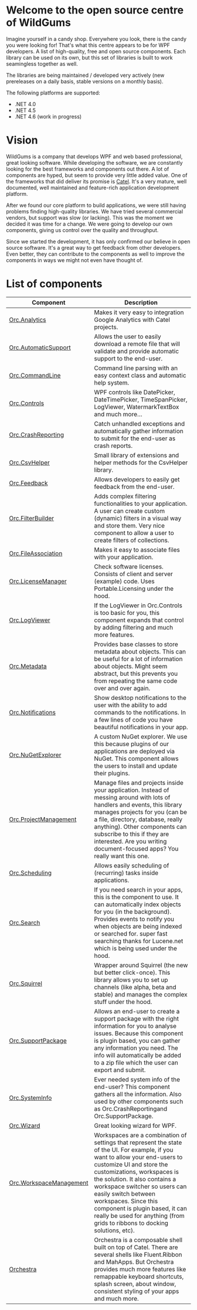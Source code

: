 # Welcome to the open source centre of WildGums

Imagine yourself in a candy shop. Everywhere you look, there is the candy you were looking for! That's what this centre appears to be for WPF developers. A list of high-quality, free and open source components. Each library can be used on its own, but this set of libraries is built to work seamingless together as well.

The libraries are being maintained / developed very actively (new prereleases on a daily basis, stable versions on a monthly basis). 

The following platforms are supported: 

- .NET 4.0
- .NET 4.5
- .NET 4.6 (work in progress)  

# Vision

WildGums is a company that develops WPF and web based professional, great looking software. While developing the software, we are constantly looking for the best frameworks and components out there. A lot of components are hyped, but seem to provide very little added value. One of the frameworks that did deliver its promise is [Catel](https://github.com/catel/catel). It's a very mature, well documented, well maintained and feature-rich application development platform.

After we found our core platform to build applications, we were still having problems finding high-quality libraries. We have tried several commercial vendors, but support was slow (or lacking). This was the moment we decided it was time for a change. We were going to develop our own components, giving us control over the quality and throughput.

Since we started the development, it has only confirmed our believe in open source software. It's a great way to get feedback from other developers. Even better, they can contribute to the components as well to improve the components in ways we might not even have thought of.

# List of components

| Component               | Description                                                                                                                                                                                                                                                                                                                                                                                                              |
|-------------------------|--------------------------------------------------------------------------------------------------------------------------------------------------------------------------------------------------------------------------------------------------------------------------------------------------------------------------------------------------------------------------------------------------------------------------|
| [Orc.Analytics](https://github.com/WildGums/Orc.Analytics)           			| Makes it very easy to integration Google Analytics with Catel projects.                                                                                                                                                                                                                                                                                                                                                  |
| [Orc.AutomaticSupport](https://github.com/WildGums/Orc.AutomaticSupport)    	| Allows the user to easily download a remote file that will validate and provide automatic support to the end-user.                                                                                                                                                                                                                                                                                                       |
| [Orc.CommandLine](https://github.com/WildGums/Orc.CommandLine)         		| Command line parsing with an easy context class and automatic help system.                                                                                                                                                                                                                                                                                                                                               |
| [Orc.Controls](https://github.com/WildGums/Orc.Controls)            			| WPF controls like DatePicker, DateTimePicker, TimeSpanPicker, LogViewer, WatermarkTextBox and much more…                                                                                                                                                                                                                                                                                                                 |
| [Orc.CrashReporting](https://github.com/WildGums/Orc.CrashReporting)     		| Catch unhandled exceptions and automatically gather information to submit for the end-user as crash reports.                                                                                                                                                                                                                                                                                                             |
| [Orc.CsvHelper](https://github.com/WildGums/Orc.CsvHelper)           			| Small library of extensions and helper methods for the CsvHelper library.                                                                                                                                                                                                                                                                                                                                                |
| [Orc.Feedback](https://github.com/WildGums/Orc.Feedback)            			| Allows developers to easily get feedback from the end-user.                                                                                                                                                                                                                                                                                                                                                              |
| [Orc.FilterBuilder](https://github.com/WildGums/Orc.FilterBuilder)       		| Adds complex filtering functionalities to your application. A user can create custom (dynamic) filters in a visual way and store them. Very nice component to allow a user to create filters of collections.                                                                                                                                                                                                             |
| [Orc.FileAssociation](https://github.com/WildGums/Orc.FileAssociation)       	| Makes it easy to associate files with your application.                                                                                                                                                                                                             |
| [Orc.LicenseManager](https://github.com/WildGums/Orc.LicenseManager)      	| Check software licenses. Consists of client and server (example) code. Uses Portable.Licensing under the hood.                                                                                                                                                                                                                                                                                                           |
| [Orc.LogViewer](https://github.com/WildGums/Orc.LogViewer)           			| If the LogViewer in Orc.Controls is too basic for you, this component expands that control by adding filtering and much more features.                                                                                                                                                                                                                                                                                   |
| [Orc.Metadata](https://github.com/WildGums/Orc.Metadata)            			| Provides base classes to store metadata about objects. This can be useful for a lot of information about objects. Might seem abstract, but this prevents you from repeating the same code over and over again.                                                                                                                                                                                                           |
| [Orc.Notifications](https://github.com/WildGums/Orc.Notifications)       		| Show desktop notifications to the user with the ability to add commands to the notifications. In a few lines of code you have beautiful notifications in your app.                                                                                                                                                                                                                                                       |
| [Orc.NuGetExplorer](https://github.com/WildGums/Orc.NuGetExplorer)       		| A custom NuGet explorer. We use this because plugins of our applications are deployed via NuGet. This component allows the users to install and update their plugins.                                                                                                                                                                                                                                                    |
| [Orc.ProjectManagement](https://github.com/WildGums/Orc.ProjectManagement)   	| Manage files and projects inside your application. Instead of messing around with lots of handlers and events, this library manages projects for you (can be a file, directory, database, really anything). Other components can subscribe to this if they are interested. Are you writing document-focused apps? You really want this one.                                                                              |
| [Orc.Scheduling](https://github.com/WildGums/Orc.Scheduling)              	| Allows easily scheduling of (recurring) tasks inside applications.                                                                                                                              |
| [Orc.Search](https://github.com/WildGums/Orc.Search)              			| If you need search in your apps, this is the component to use. It can automatically index objects for you (in the background). Provides events to notify you when objects are being indexed or searched for. super fast searching thanks for Lucene.net which is being used under the hood.                                                                                                                              |
| [Orc.Squirrel](https://github.com/WildGums/Orc.Squirrel)            			| Wrapper around Squirrel (the new but better click-once). This library allows you to set up channels (like alpha, beta and stable) and manages the complex stuff under the hood.                                                                                                                                                                                                                                          |
| [Orc.SupportPackage](https://github.com/WildGums/Orc.SupportPackage)      	| Allows an end-user to create a support package with the right information for you to analyse issues. Because this component is plugin based, you can gather any information you need. The info will automatically be added to a zip file which the user can export and submit.                                                                                                                                           |
| [Orc.SystemInfo](https://github.com/WildGums/Orc.SystemInfo)          		| Ever needed system info of the end-user? This component gathers all the information. Also used by other components such as Orc.CrashReportingand Orc.SupportPackage.                                                                                                                                                                                                                                                     |
| [Orc.Wizard](https://github.com/WildGums/Orc.Wizard)              			| Great looking wizard for WPF.                                                                                                                                                                                                                                                                                                                                                                                            |
| [Orc.WorkspaceManagement](https://github.com/WildGums/Orc.WorkspaceManagement) | Workspaces are a combination of settings that represent the state of the UI. For example, if you want to allow your end-users to customize UI and store the customizations, workspaces is the solution. It also contains a workspace switcher so users can easily switch between workspaces. Since this component is plugin based, it can really be used for anything (from grids to ribbons to docking solutions, etc). |
| [Orchestra](https://github.com/WildGums/Orchestra)               				| Orchestra is a composable shell built on top of Catel. There are several shells like Fluent.Ribbon and MahApps. But Orchestra provides much more features like remappable keyboard shortcuts, splash screen, about window, consistent styling of your apps and much more.                                                                                                                                                |